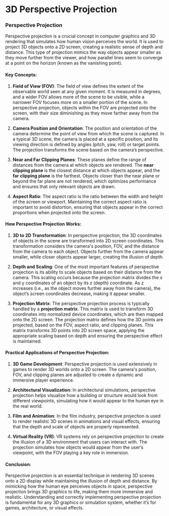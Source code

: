 # 3D Perspective Projection
### Perspective Projection

Perspective projection is a crucial concept in computer graphics and 3D rendering that simulates how human vision perceives the world. It is used to project 3D objects onto a 2D screen, creating a realistic sense of depth and distance. This type of projection mimics the way objects appear smaller as they move further from the viewer, and how parallel lines seem to converge at a point on the horizon (known as the vanishing point).

#### Key Concepts:

1. **Field of View (FOV)**:
   The field of view defines the extent of the observable world seen at any given moment. It is measured in degrees, and a wider FOV allows more of the scene to be visible, while a narrower FOV focuses more on a smaller portion of the scene. In perspective projection, objects within the FOV are projected onto the screen, with their size diminishing as they move farther away from the camera.

2. **Camera Position and Orientation**:
   The position and orientation of the camera determine the point of view from which the scene is captured. In a typical 3D scene, the camera is placed at a specific position, and its viewing direction is defined by angles (pitch, yaw, roll) or target points. The projection transforms the scene based on the camera’s perspective.

3. **Near and Far Clipping Planes**:
   These planes define the range of distances from the camera at which objects are rendered. The **near clipping plane** is the closest distance at which objects appear, and the **far clipping plane** is the farthest. Objects closer than the near plane or beyond the far plane are not rendered, which optimizes performance and ensures that only relevant objects are drawn.

4. **Aspect Ratio**:
   The aspect ratio is the ratio between the width and height of the screen or viewport. Maintaining the correct aspect ratio is important to avoid distortion, ensuring that objects appear in the correct proportions when projected onto the screen.

#### How Perspective Projection Works:

1. **3D to 2D Transformation**:
   In perspective projection, the 3D coordinates of objects in the scene are transformed into 2D screen coordinates. This transformation considers the camera's position, FOV, and the distance from the camera to each object. Objects further from the camera appear smaller, while closer objects appear larger, creating the illusion of depth.

2. **Depth and Scaling**:
   One of the most important features of perspective projection is its ability to scale objects based on their distance from the camera. This scaling occurs because the projection matrix divides the x and y coordinates of an object by its z (depth) coordinate. As z increases (i.e., as the object moves further away from the camera), the object’s screen coordinates decrease, making it appear smaller.

3. **Projection Matrix**:
   The perspective projection process is typically handled by a **projection matrix**. This matrix is used to transform 3D coordinates into normalized device coordinates, which are then mapped onto the 2D screen. The projection matrix defines how the 3D points are projected, based on the FOV, aspect ratio, and clipping planes. This matrix transforms 3D points into 2D screen space, applying the appropriate scaling based on depth and ensuring the perspective effect is maintained.

#### Practical Applications of Perspective Projection:

1. **3D Game Development**:
   Perspective projection is used extensively in games to render 3D worlds onto a 2D screen. The camera's position, FOV, and clipping planes are adjusted to create a dynamic and immersive player experience.

2. **Architectural Visualization**:
   In architectural simulations, perspective projection helps visualize how a building or structure would look from different viewpoints, simulating how it would appear to the human eye in the real world.

3. **Film and Animation**:
   In the film industry, perspective projection is used to render realistic 3D scenes in animations and visual effects, ensuring that the depth and scale of objects are properly represented.

4. **Virtual Reality (VR)**:
   VR systems rely on perspective projection to create the illusion of a 3D environment that users can interact with. The projection simulates how objects would appear from the user’s viewpoint, with the FOV playing a key role in immersion.

#### Conclusion:

Perspective projection is an essential technique in rendering 3D scenes onto a 2D display while maintaining the illusion of depth and distance. By mimicking how the human eye perceives objects in space, perspective projection brings 3D graphics to life, making them more immersive and realistic. Understanding and correctly implementing perspective projection is fundamental for any 3D graphics or simulation system, whether it’s for games, architecture, or visual effects.